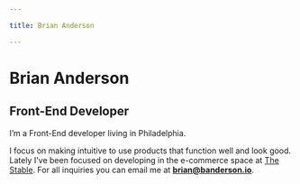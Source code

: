 ```yaml
---

title: Brian Anderson

---
```


# Brian Anderson
## Front-End Developer
I’m a Front-End developer living in Philadelphia.

I focus on making intuitive to use products that function well and look good. Lately I've been focused on developing in the e-commerce space at [The Stable](https://thestable.com). For all inquiries you can email me at **brian@banderson.io**.
